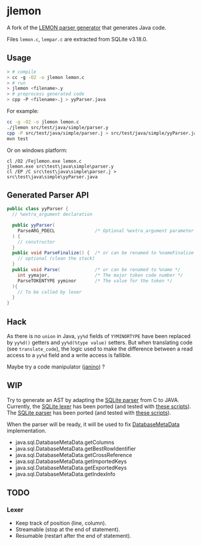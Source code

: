 # jlemon

A fork of the
[LEMON parser generator](https://www.sqlite.org/src/doc/trunk/doc/lemon.html)
that generates Java code.

Files `lemon.c`, `lempar.c` are extracted from SQLite v3.18.0.

## Usage

```bash
> # compile
> cc -g -O2 -o jlemon lemon.c
> # run
> jlemon <filename>.y
> # preprocess generated code
> cpp -P <filename>.j > yyParser.java
```

For example:
```bash
cc -g -O2 -o jlemon lemon.c
./jlemon src/test/java/simple/parser.y
cpp -P src/test/java/simple/parser.j > src/test/java/simple/yyParser.java
mvn test
```
Or on windows platform:
```
cl /O2 /Fejlemon.exe lemon.c
jlemon.exe src\test\java\simple\parser.y
cl /EP /C src\test\java\simple\parser.j > src\test\java\simple\yyParser.java
```

## Generated Parser API

```java
public class yyParser {
  // %extra_argument declaration

  public yyParser(
    ParseARG_PDECL               /* Optional %extra_argument parameter */
  ) {
    // constructor
  }
  public void ParseFinalize() {  /* or can be renamed to %nameFinalize */
    // optional (clean the stack)
  }
  public void Parse(             /* or can be renamed to %name */
    int yymajor,                 /* The major token code number */
    ParseTOKENTYPE yyminor       /* The value for the token */
  ){
    // To be called by lexer
  }
}
```

## Hack

As there is no `union` in Java, `yy%d` fields of `YYMINORTYPE` have been replaced by `yy%d()` getters and `yy%d(%type value)` setters.
But when translating code (see `translate_code`), the logic used to make the difference between a read access to a `yy%d` field and a write access is fallible.

Maybe try a code manipulator ([janino](http://janino-compiler.github.io/janino/#janino-as-a-code-manipulator)) ?

## WIP

Try to generate an AST by adapting the [SQLite parser](http://www.sqlite.org/src/artifact?ci=trunk&filename=src/parse.y) from C to JAVA.
Currently, the [SQLite lexer](http://www.sqlite.org/src/artifact?ci=trunk&filename=src/tokenize.c) has been ported (and tested with [these scripts](https://github.com/bkiers/sqlite-parser/tree/master/src/test/resources)).
The [SQLite parser](http://www.sqlite.org/src/artifact?ci=trunk&filename=src/parse.y) has been ported (and tested with [these scripts](https://github.com/bkiers/sqlite-parser/tree/master/src/test/resources)).

When the parser will be ready, it will be used to fix [DatabaseMetaData](https://github.com/gwenn/sqlite-jna/blob/master/src/main/java/org/sqlite/driver/DbMeta.java) implementation.

 * java.sql.DatabaseMetaData.getColumns
 * java.sql.DatabaseMetaData.getBestRowIdentifier
 * java.sql.DatabaseMetaData.getCrossReference
 * java.sql.DatabaseMetaData.getImportedKeys
 * java.sql.DatabaseMetaData.getExportedKeys
 * java.sql.DatabaseMetaData.getIndexInfo

## TODO

### Lexer

  - Keep track of position (line, column).
  - Streamable (stop at the end of statement).
  - Resumable (restart after the end of statement).
